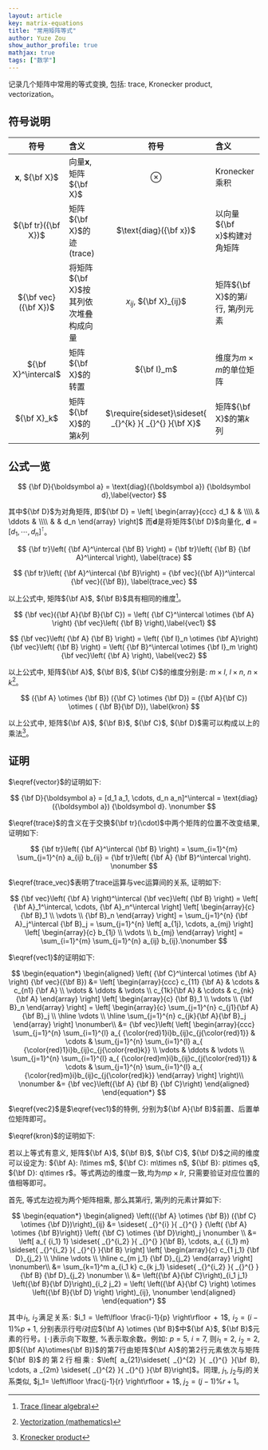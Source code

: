 ```yaml
---
layout: article
key: matrix-equations
title: "常用矩阵等式"
author: Yuze Zou
show_author_profile: true
mathjax: true
tags: ["数学"]
---
```


记录几个矩阵中常用的等式变换, 包括: trace, Kronecker product, vectorization。<!--more-->

<div style="margin: 0 auto;" align="justify" markdown="1">

## 符号说明

| 符号 | 含义 | 符号 | 含义 |
| :---: | :--- | :---: | :--- |
| ${\boldsymbol x}$, ${\bf X}$ | 向量${\boldsymbol x}$, 矩阵${\bf X}$ | $\otimes$ | Kronecker乘积 |
| ${\bf tr}({\bf X})$ | 矩阵${\bf X}$的迹(trace) | $\text{diag}({\bf x})$ | 以向量${\bf x}$构建对角矩阵 |
| ${\bf vec}({\bf X})$ | 将矩阵${\bf X}$按其列依次堆叠构成向量 | $x_{ij}$, ${\bf X}_{ij}$ | 矩阵${\bf X}$的第$i$行, 第$j$列元素 |
| ${\bf X}^\intercal$ | 矩阵${\bf X}$的转置 | ${\bf I}_m$ | 维度为$m\times m$的单位矩阵 |
| ${\bf X}_k$ | 矩阵${\bf X}$的第$k$列 | $\require{sideset}\sideset{ _{}^{k} }{ _{}^{} }{\bf X}$ | 矩阵${\bf X}$的第$k$列 |


## 公式一览

$$
{\bf D}{\boldsymbol a} = \text{diag}({\boldsymbol a}) {\boldsymbol d},\label{vector}
$$

其中${\bf D}$为对角矩阵, 即${\bf D} = \left[ \begin{array}{ccc} d_1 & & \\\\ & \ddots & \\\\ & & d_n  \end{array} \right]$ 而${\boldsymbol d}$是将矩阵${\bf D}$向量化, ${\boldsymbol d} = [d_1, \cdots, d_n]^\intercal$。

$$
{\bf tr}\left( {\bf A}^\intercal {\bf B} \right) = {\bf tr}\left( {\bf B} {\bf A}^\intercal \right), \label{trace}
$$

$$
{\bf tr}\left( {\bf A}^\intercal {\bf B}\right) = {\bf vec}({\bf A})^\intercal {\bf vec}({\bf B}), \label{trace_vec}
$$

以上公式中, 矩阵${\bf A}$, ${\bf B}$具有相同的维度[^trace]。

$$
{\bf vec}({\bf A}{\bf B}{\bf C}) = \left( {\bf C}^\intercal \otimes {\bf A} \right) {\bf vec}\left( {\bf B} \right),\label{vec1}
$$

$$
{\bf vec}\left( {\bf A} {\bf B} \right) = \left( {\bf I}_n \otimes {\bf A}\right) {\bf vec}\left( {\bf B} \right) = \left( {\bf B}^\intercal \otimes {\bf I}_m \right) {\bf vec}\left( {\bf A} \right), \label{vec2}
$$

以上公式中, 矩阵${\bf A}$, ${\bf B}$, ${\bf C}$的维度分别是: $m\times l$, $l \times n$, $n \times k$[^vec]。

$$
({\bf A} \otimes {\bf B}) ({\bf C} \otimes {\bf D}) = ({\bf A}{\bf C}) \otimes ( {\bf B}{\bf D}), \label{kron}
$$

以上公式中, 矩阵${\bf A}$, ${\bf B}$, ${\bf C}$, ${\bf D}$需可以构成以上的乘法[^kron]。

## 证明

$\eqref{vector}$的证明如下:

$$
{\bf D}{\boldsymbol a} = [d_1 a_1, \cdots, d_n a_n]^\intercal = \text{diag}({\boldsymbol a}) {\boldsymbol d}. \nonumber
$$

$\eqref{trace}$的含义在于交换${\bf tr}(\cdot)$中两个矩阵的位置不改变结果, 证明如下: 

$$
{\bf tr}\left( {\bf A}^\intercal {\bf B} \right) = \sum_{i=1}^{m} \sum_{j=1}^{n} a_{ij} b_{ij} = {\bf tr}\left( {\bf A} {\bf B}^\intercal \right). \nonumber
$$

$\eqref{trace_vec}$表明了trace运算与vec运算间的关系, 证明如下: 

$$
{\bf vec}\left( {\bf A} \right)^\intercal {\bf vec}\left( {\bf B} \right) = \left[ {\bf A}_1^\intercal, \cdots, {\bf A}_n^\intercal \right] \left[ \begin{array}{c} {\bf B}_1 \\ \vdots \\ {\bf B}_n \end{array} \right]  = \sum_{j=1}^{n} {\bf A}_j^\intercal {\bf B}_j = \sum_{j=1}^{n} \left[ a_{1j}, \cdots, a_{mj} \right] \left[ \begin{array}{c} b_{1j} \\ \vdots \\ b_{mj} \end{array} \right] = \sum_{i=1}^{m} \sum_{j=1}^{n} a_{ij} b_{ij}.\nonumber
$$

$\eqref{vec1}$的证明如下:

$$
\begin{equation*}
\begin{aligned}
\left( {\bf C}^\intercal \otimes {\bf A} \right) {\bf vec}({\bf B}) &= \left[ \begin{array}{ccc} c_{11} {\bf A} & \cdots & c_{n1} {\bf A} \\ \vdots & \ddots & \vdots \\ c_{1k}{\bf A} & \cdots & c_{nk}{\bf A} \end{array} \right] \left[ \begin{array}{c} {\bf B}_1 \\ \vdots \\ {\bf B}_n \end{array} \right] = \left[ \begin{array}{c} \sum_{j=1}^{n} c_{j1}{\bf A}{\bf B}_j \\ \hline \vdots \\ \hline  \sum_{j=1}^{n} c_{jk}{\bf A}{\bf B}_j \end{array} \right] \nonumber\\ &= {\bf vec}\left( \left[ \begin{array}{ccc} \sum_{j=1}^{n} \sum_{i=1}^{l} a_{ {\color{red}1}i}b_{ij}c_{j{\color{red}1}} & \cdots & \sum_{j=1}^{n} \sum_{i=1}^{l} a_{ {\color{red}1}i}b_{ij}c_{j{\color{red}k}} \\ \vdots & \ddots & \vdots \\ \sum_{j=1}^{n} \sum_{i=1}^{l} a_{ {\color{red}m}i}b_{ij}c_{j{\color{red}1}} & \cdots & \sum_{j=1}^{n} \sum_{i=1}^{l} a_{ {\color{red}m}i}b_{ij}c_{j{\color{red}k}}  \end{array} \right] \right)\\ \nonumber
&= {\bf vec}\left({\bf A} {\bf B} {\bf C}\right)
\end{aligned}
\end{equation*}
$$

$\eqref{vec2}$是$\eqref{vec1}$的特例, 分别为${\bf A}{\bf B}$前置、后置单位矩阵即可。

$\eqref{kron}$的证明如下:

若以上等式有意义, 矩阵${\bf A}$, ${\bf B}$, ${\bf C}$, ${\bf D}$之间的维度可以设定为: ${\bf A}: l\times m$, ${\bf C}: m\times n$, ${\bf B}: p\times q$, ${\bf D}: q\times r$。等式两边的维度一致,均为$mp \times lr$, 只需要验证对应位置的值相等即可。

首先, 等式左边视为两个矩阵相乘, 那么其第$i$行, 第$j$列的元素计算如下:

$$
\begin{equation*}
\begin{aligned}
\left(({\bf A} \otimes {\bf B}) ({\bf C} \otimes {\bf D})\right)_{ij} &= \sideset{ _{}^{i} }{ _{}^{} } {\left( {\bf A} \otimes {\bf B}\right)} \left( {\bf C} \otimes {\bf D}\right)_j \nonumber \\ 
&= \left[ a_{ {i_1} 1} \sideset{ _{}^{i_2} }{ _{}^{} }{\bf B}, \cdots, a_{ {i_1} m} \sideset{ _{}^{i_2} }{ _{}^{} }{\bf B} \right] \left[ \begin{array}{c} c_{1 j_1} {\bf D}_{j_2} \\ \hline \vdots \\ \hline c_{m j_1} {\bf D}_{j_2} \end{array} \right] \nonumber\\
&= \sum_{k=1}^m a_{i_1 k} c_{k j_1} \sideset{ _{}^{i_2} }{ _{}^{} }{\bf B} {\bf D}_{j_2} \nonumber \\
&= \left({\bf A}{\bf C}\right)_{i_1 j_1} \left({\bf B}{\bf D}\right)_{i_2 j_2} = \left( \left({\bf A}{\bf C} \right) \otimes \left({\bf B}{\bf D} \right) \right)_{ij}, \nonumber
\end{aligned}
\end{equation*}
$$

其中$i_1$, $i_2$满足关系: $i_1 = \left\lfloor \frac{i-1}{p} \right\rfloor + 1$, $i_2 = (i-1)\% p + 1$, 分别表示行号$i$对应${\bf A} \otimes {\bf B}$中${\bf A}$, ${\bf B}$元素的行号。$\lfloor \cdot \rfloor$表示向下取整, $\%$表示取余数。例如: $p=5$, $i=7$, 则$i_1=2$, $i_2=2$, 即$({\bf A}\otimes{\bf B})$的第$7$行由矩阵${\bf A}$的第2行元素依次与矩阵${\bf B}$的第2行相乘: $\left[ a_{21}\sideset{ _{}^{2} }{ _{}^{} }{\bf B}, \cdots, a _{2m} \sideset{ _{}^{2} }{ _{}^{} }{\bf B}\right]$。同理, $j_1$, $j_2$与$j$的关系类似, $j_1= \left\lfloor \frac{j-1}{r} \right\rfloor + 1$, $j_2 = (j-1)\% r + 1$。

</div>

[^trace]: [Trace (linear algebra)](https://en.wikipedia.org/wiki/Trace_(linear_algebra))
[^vec]: [Vectorization (mathematics)](https://en.wikipedia.org/wiki/Vectorization_(mathematics))
[^kron]: [Kronecker product](https://en.wikipedia.org/wiki/Kronecker_product)